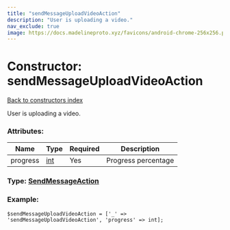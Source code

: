 ```yaml
---
title: "sendMessageUploadVideoAction"
description: "User is uploading a video."
nav_exclude: true
image: https://docs.madelineproto.xyz/favicons/android-chrome-256x256.png
---
```

# Constructor: sendMessageUploadVideoAction  
[Back to constructors index](/API_docs/constructors/index.html)



User is uploading a video.

### Attributes:

| Name     |    Type       | Required | Description |
|----------|---------------|----------|-------------|
|progress|[int](/API_docs/types/int.html) | Yes|Progress percentage|



### Type: [SendMessageAction](/API_docs/types/SendMessageAction.html)


### Example:

```
$sendMessageUploadVideoAction = ['_' => 'sendMessageUploadVideoAction', 'progress' => int];
```  
